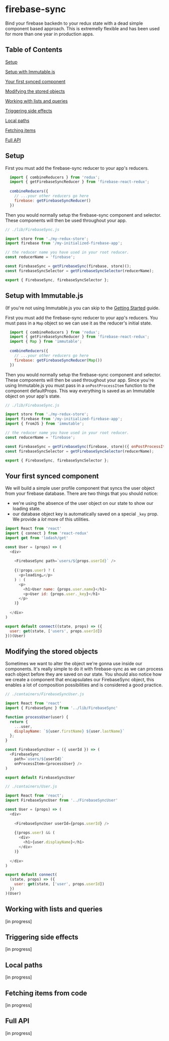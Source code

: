 # firebase-sync

Bind your firebase backedn to your redux state with a dead simple component based approach.
This is extremelly flexible and has been used for more than one year in production apps.

## Table of Contents

[Setup](#setup)

[Setup with Immutable.js](#setup-with-immutablejs)

[Your first synced component](#your-first-synced-component)

[Modifying the stored objects](#modifying-the-stored-objects)

[Working with lists and queries](#working-with-lists)

[Triggering side effects](#triggering-side-effects)

[Local paths](#local-paths)

[Fetching items](#fetching-items)

[Full API](#full-api)

## Setup

First you must add the firebase-sync reducer to your app's reducers.

```javascript
  import { combineReducers } from 'redux';
  import { getFirebaseSyncReducer } from 'firebase-react-redux';
  
  combineReducers({
    // ...your other reducers go here
    firebase: getFirebaseSyncReducer()
  })
```

Then you would normally setup the firebase-sync component and selector.
These components will then be used throughout your app.

```javascript
// ./lib/FirebaseSync.js

import store from './my-redux-store';
import firebase from '/my-initialized-firebase-app';

// the reducer name you have used in your root reducer.
const reducerName = 'firebase';

const FirebaseSync = getFirebaseSync(firebase, store)();
const firebaseSyncSelector = getFirebaseSyncSelector(reducerName);

export { FirebaseSync, firebaseSyncSelector };
```

## Setup with Immutable.js

(If you're not using Immutable.js you can skip to the [Getting Started](#getting-started) guide.

First you must add the firebase-sync reducer to your app's reducers.
You must pass in a `Map` object so we can use it as the reducer's initial state.

```javascript
  import { combineReducers } from 'redux';
  import { getFirebaseSyncReducer } from 'firebase-react-redux';
  import { Map } from 'immutable';
  
  combineReducers({
    // ...your other reducers go here
    firebase: getFirebaseSyncReducer(Map())
  })
```

Then you would normally setup the firebase-sync component and selector.
These components will then be used throughout your app.
Since you're using Immutable.js you must pass in a `onPostProcessItem` function to the component defaultProps.
This way everything is saved as an Immutable object on your app's state.

```javascript
// ./lib/FirebaseSync.js

import store from './my-redux-store';
import firebase from '/my-initialized-firebase-app';
import { fromJS } from 'immutable';

// the reducer name you have used in your root reducer.
const reducerName = 'firebase';

const FirebaseSync = getFirebaseSync(firebase, store)({ onPostProcessItem: fromJS });
const firebaseSyncSelector = getFirebaseSyncSelector(reducerName);

export { FirebaseSync, firebaseSyncSelector };
```

##  Your first synced component

We will build a simple user profile component that syncs the user object from your firebase database.
There are two things that you should notice:
- we're using the absence of the user object on our state to show our loading state.
- our database object key is automatically saved on a special `_key` prop. We provide a *lot* more of this utilities.

```javascript
import React from 'react'
import { connect } from 'react-redux'
import get from 'lodash/get'

const User = (props) => (
  <div>
  
    <FirebaseSync path=`users/${props.userId}` />
    
    {(!props.user) ? (
      <p>loading…</p>
    ) : (
      <p>
        <h1>User name: {props.user.name}</h1>
        <p>User id: {props.user._key}</h1>
      </p>
    )}
  
  </div>
)

export default connect((state, props) => ({
  user: get(state, ['users', props.userId])
}))(User)
```

## Modifying the stored objects

Sometimes we want to alter the object we're gonna use inside our components.
It's really simple to do it with firebase-sync as we can process each object before they are saved on our state.
You should also notice how we create a component that encapsulates our FirebaseSync object, this enables a lot of composition possibilities and is considered a good practice.

```javascript
// ./containers/FirebaseSyncUser.js

import React from 'react'
import { FirebaseSync } from '../lib/FirebaseSync'

function processUser(user) {
  return {
    ...user,
    displayName: `${user.firstName} ${user.lastName}`
  };
}

const FirebaseSyncUser = ({ userId }) => (
  <FirebaseSync
    path=`users/${userId}`
    onProcessItem={processUser} />
)

export default FirebaseSyncUser
```

```javascript
// ./containers/User.js

import React from 'react';
import FirebaseSyncUser from '../FirebaseSyncUser'

const User = (props) => (
  <div>
  
    <FirebaseSyncUser userId={props.userId} />
    
    {(props.user) && (
      <div>
        <h1>{user.displayName}</h1>
      </div>
    )}
  
  </div>
)

export default connect(
  (state, props) => ({
    user: get(state, ['user', props.userId])
  })
)(User)
```

##  Working with lists and queries

[in progress]

##  Triggering side effects

[in progress]

##  Local paths

[in progress]

##  Fetching items from code

[in progress]

##  Full API

[in progress]
